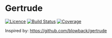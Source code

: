 # Gertrude

[![Licence][lic-badge]][lic-url]
[![Build Status][actions-badge]][actions-url]
[![Coverage][coverage-badge]][coverage-url]

[lic-badge]: https://img.shields.io/badge/license-MIT-blue.svg
[lic-url]: https://github.com/mt-inside/gertrude/blob/master/LICENSE
[actions-badge]: https://github.com/mt-inside/gertrude/workflows/test/badge.svg
[actions-url]: https://github.com/mt-inside/gertrude/actions?query=workflow%3Atest+branch%3Amain
[coverage-badge]: https://img.shields.io/coveralls/github/mt-inside/gertrude/main?style=flat-square
[coverage-url]: https://coveralls.io/github/mt-inside/gertrude?branch=main

Inspired by: https://github.com/blowback/gertrude
